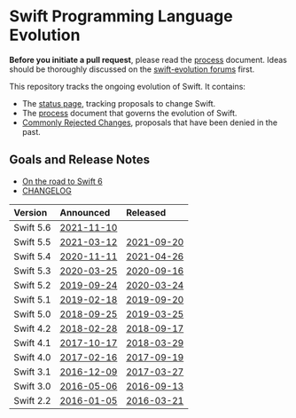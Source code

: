 # Swift Programming Language Evolution

**Before you initiate a pull request**, please read the [process](process.md) document.
Ideas should be thoroughly discussed on the [swift-evolution forums](https://swift.org/community/#swift-evolution) first.

This repository tracks the ongoing evolution of Swift. It contains:

* The [status page](https://apple.github.io/swift-evolution/), tracking proposals to change Swift.
* The [process](process.md) document that governs the evolution of Swift.
* [Commonly Rejected Changes](commonly_proposed.md), proposals that have been denied in the past.

## Goals and Release Notes

* [On the road to Swift 6](https://forums.swift.org/t/on-the-road-to-swift-6/32862)
* [CHANGELOG](https://github.com/apple/swift/blob/main/CHANGELOG.md)

| Version   | Announced                                                                | Released                                                 |
| :-------- | :----------------------------------------------------------------------- | :------------------------------------------------------- |
| Swift 5.6 | [2021-11-10](https://forums.swift.org/t/swift-5-6-release-process/53412) |
| Swift 5.5 | [2021-03-12](https://forums.swift.org/t/swift-5-5-release-process/45644) | [2021-09-20](https://swift.org/blog/swift-5-5-released/) |
| Swift 5.4 | [2020-11-11](https://forums.swift.org/t/swift-5-4-release-process/41936) | [2021-04-26](https://swift.org/blog/swift-5-4-released/) |
| Swift 5.3 | [2020-03-25](https://swift.org/blog/5-3-release-process/)                | [2020-09-16](https://swift.org/blog/swift-5-3-released/) |
| Swift 5.2 | [2019-09-24](https://swift.org/blog/5-2-release-process/)                | [2020-03-24](https://swift.org/blog/swift-5-2-released/) |
| Swift 5.1 | [2019-02-18](https://swift.org/blog/5-1-release-process/)                | [2019-09-20](https://swift.org/blog/swift-5-1-released/) |
| Swift 5.0 | [2018-09-25](https://swift.org/blog/5-0-release-process/)                | [2019-03-25](https://swift.org/blog/swift-5-released/)   |
| Swift 4.2 | [2018-02-28](https://swift.org/blog/4.2-release-process/)                | [2018-09-17](https://swift.org/blog/swift-4.2-released/) |
| Swift 4.1 | [2017-10-17](https://swift.org/blog/swift-4.1-release-process/)          | [2018-03-29](https://swift.org/blog/swift-4.1-released/) |
| Swift 4.0 | [2017-02-16](https://swift.org/blog/swift-4.0-release-process/)          | [2017-09-19](https://swift.org/blog/swift-4.0-released/) |
| Swift 3.1 | [2016-12-09](https://swift.org/blog/swift-3.1-release-process/)          | [2017-03-27](https://swift.org/blog/swift-3.1-released/) |
| Swift 3.0 | [2016-05-06](https://swift.org/blog/swift-3.0-release-process/)          | [2016-09-13](https://swift.org/blog/swift-3.0-released/) |
| Swift 2.2 | [2016-01-05](https://swift.org/blog/swift-2.2-release-process/)          | [2016-03-21](https://swift.org/blog/swift-2.2-released/) |
